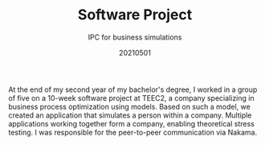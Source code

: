 ﻿---
{
  "title": "Software Project",
  "subtitle": "IPC for business simulations",
  "image": "https://leading-whisper-59df6e3f28.media.strapiapp.com/software_project_4c658d5fe0.png",
  "tags": [
    "in a team",
    "programming",
    "university"
  ],
  "links": [
    {
      "text": "teec2.nl",
      "href": "https://teec2.nl/"
    }
  ],
  "date": "20210501"
}
---

At the end of my second year of my bachelor's degree, I worked in a group of five on a 10-week software project at TEEC2, a company specializing in business process optimization using models.
Based on such a model, we created an application that simulates a person within a company. Multiple applications working together form a company, enabling theoretical stress testing.
I was responsible for the peer-to-peer communication via Nakama.
